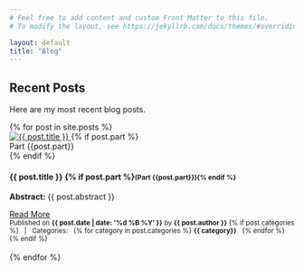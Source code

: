 ```yaml
---
# Feel free to add content and custom Front Matter to this file.
# To modify the layout, see https://jekyllrb.com/docs/themes/#overriding-theme-defaults

layout: default
title: "Blog"
---
```

<h2 class="cover-heading">Recent Posts</h2>
<p>Here are my most recent blog posts.</p>
<div class="row">
{% for post in site.posts %}
<div class="card">
    <div class="card-horizontal">
        <div class="img-square-wrapper">
			<a href="{{ post.url }}">
            <img src="{{ './assets/images/' | append: post.lead_image | relative_url }}" alt="{{ post.title }}">
            </a>
            {% if post.part %}<div class="middle-bottom">Part {{post.part}}</div>{% endif %}
        </div>
        <div class="card-body card-body-left">
            <h4>{{ post.title }} {% if post.part %}<small>(Part {{post.part}}){% endif %}</small></h4>
            <p><b>Abstract: </b>{{ post.abstract }}</p>
			<a href="{{ post.url }}" class="btn btn-secondary">Read More</a>
        </div>
    </div>
    <div class="card-footer">
        <small class="text-muted">Published on <b>{{ post.date | date: '%d %B %Y' }}</b> by <b>{{ post.author }}</b>
            {% if post.categories %}
            &nbsp;&nbsp;|&nbsp;&nbsp; Categories:&nbsp;&nbsp; 
                {% for category in post.categories %}
                    <b>{{ category}}</b>&nbsp;&nbsp;
                {% endfor %}
            {% endif %}
        </small>
    </div>
</div>
<br>
{% endfor %}
</div>
